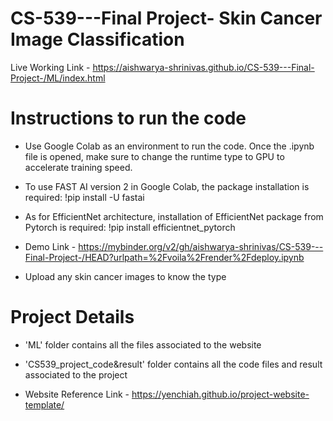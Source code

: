 # CS-539---Final Project- Skin Cancer Image Classification

Live Working Link - https://aishwarya-shrinivas.github.io/CS-539---Final-Project-/ML/index.html

# Instructions to run the code

* Use Google Colab as an environment to run the code. Once the .ipynb file is opened, make sure to change the runtime type to GPU to accelerate training speed.

* To use FAST AI version 2 in Google Colab, the package installation is required: !pip install -U fastai

* As for EfficientNet architecture, installation of EfficientNet package from Pytorch is required: !pip install efficientnet_pytorch

* Demo Link - https://mybinder.org/v2/gh/aishwarya-shrinivas/CS-539---Final-Project-/HEAD?urlpath=%2Fvoila%2Frender%2Fdeploy.ipynb

* Upload any skin cancer images to know the type

# Project Details 

* 'ML' folder contains all the files associated to the website

* 'CS539_project_code&result' folder contains all the code files and result associated to the project

* Website Reference Link - https://yenchiah.github.io/project-website-template/

